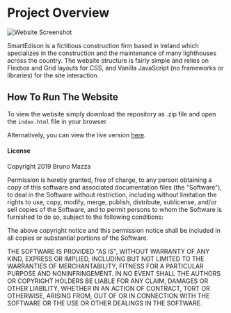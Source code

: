 # Project Overview

![Website Screenshot](https://github.com/DownTheMatrix/lighthouse-construction-company-website/blob/master/Screenshot.png?raw=true)

SmartEdison is a fictitious construction firm based in Ireland which specializes in the construction and the maintenance of many lighthouses across the country. The website structure is fairly simple and relies on Flexbox and Grid layouts for CSS, and Vanilla JavaScript (no frameworks or libraries) for the site interaction.

## How To Run The Website

To view the website simply download the repository as .zip file and open the `index.html` file in your browser.

Alternatively, you can view the live version [here](https://kind-mcnulty-b3ec30.netlify.com).

#### License

Copyright 2019 Bruno Mazza

Permission is hereby granted, free of charge, to any person obtaining a copy of this software and associated documentation files (the "Software"), to deal in the Software without restriction, including without limitation the rights to use, copy, modify, merge, publish, distribute, sublicense, and/or sell copies of the Software, and to permit persons to whom the Software is furnished to do so, subject to the following conditions:

The above copyright notice and this permission notice shall be included in all copies or substantial portions of the Software.

THE SOFTWARE IS PROVIDED "AS IS", WITHOUT WARRANTY OF ANY KIND, EXPRESS OR IMPLIED, INCLUDING BUT NOT LIMITED TO THE WARRANTIES OF MERCHANTABILITY, FITNESS FOR A PARTICULAR PURPOSE AND NONINFRINGEMENT. IN NO EVENT SHALL THE AUTHORS OR COPYRIGHT HOLDERS BE LIABLE FOR ANY CLAIM, DAMAGES OR OTHER LIABILITY, WHETHER IN AN ACTION OF CONTRACT, TORT OR OTHERWISE, ARISING FROM, OUT OF OR IN CONNECTION WITH THE SOFTWARE OR THE USE OR OTHER DEALINGS IN THE SOFTWARE.
